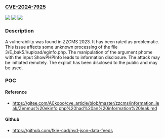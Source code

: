 ### [CVE-2024-7925](https://cve.mitre.org/cgi-bin/cvename.cgi?name=CVE-2024-7925)
![](https://img.shields.io/static/v1?label=Product&message=ZZCMS&color=blue)
![](https://img.shields.io/static/v1?label=Version&message=%3D%202023%20&color=brighgreen)
![](https://img.shields.io/static/v1?label=Vulnerability&message=CWE-200%20Information%20Disclosure&color=brighgreen)

### Description

A vulnerability was found in ZZCMS 2023. It has been rated as problematic. This issue affects some unknown processing of the file 3/E_bak5.1/upload/eginfo.php. The manipulation of the argument phome with the input ShowPHPInfo leads to information disclosure. The attack may be initiated remotely. The exploit has been disclosed to the public and may be used.

### POC

#### Reference
- https://gitee.com/A0kooo/cve_article/blob/master/zzcms/information_leak/Zenmus%20ekinfo.php%20had%20an%20information%20leak.md

#### Github
- https://github.com/fkie-cad/nvd-json-data-feeds

